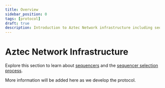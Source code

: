 ```yaml
---
title: Overview
sidebar_position: 0
tags: [protocol]
draft: true
description: Introduction to Aztec Network infrastructure including sequencers, sequencer selection processes, and other core network components.
---
```


# Aztec Network Infrastructure

Explore this section to learn about [sequencers](../aztec/network/sequencer/index.md) and the [sequencer selection process](../aztec/network/sequencer/sequencer_selection.md).

More information will be added here as we develop the protocol.